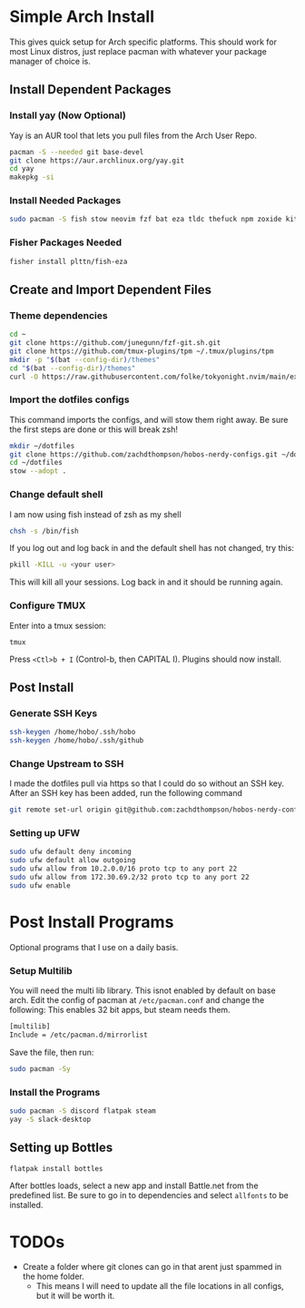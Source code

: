 # Simple Arch Install

This gives quick setup for Arch specific platforms. This should work for most Linux distros, just replace pacman with whatever your package manager of choice is.

## Install Dependent Packages

### Install yay (Now Optional)

Yay is an AUR tool that lets you pull files from the Arch User Repo.

```bash
pacman -S --needed git base-devel
git clone https://aur.archlinux.org/yay.git
cd yay
makepkg -si
```

### Install Needed Packages

```bash
sudo pacman -S fish stow neovim fzf bat eza tldc thefuck npm zoxide kitty tmux lazygit ttf-meslo-nerd ufw go starship unzip xclip fisher ttf-nerd-fonts-symbols
```

### Fisher Packages Needed

```bash
fisher install plttn/fish-eza
```

## Create and Import Dependent Files

### Theme dependencies

```bash
cd ~
git clone https://github.com/junegunn/fzf-git.sh.git
git clone https://github.com/tmux-plugins/tpm ~/.tmux/plugins/tpm
mkdir -p "$(bat --config-dir)/themes"
cd "$(bat --config-dir)/themes"
curl -O https://raw.githubusercontent.com/folke/tokyonight.nvim/main/extras/sublime/tokyonight_night.tmTheme
```

### Import the dotfiles configs

This command imports the configs, and will stow them right away. Be sure the first steps are done or this will break zsh!

```bash
mkdir ~/dotfiles
git clone https://github.com/zachdthompson/hobos-nerdy-configs.git ~/dotfiles
cd ~/dotfiles
stow --adopt .
```

### Change default shell

I am now using fish instead of zsh as my shell

```bash
chsh -s /bin/fish
```

If you log out and log back in and the default shell has not changed, try this:

```bash
pkill -KILL -u <your user>
```

This will kill all your sessions. Log back in and it should be running again.

### Configure TMUX

Enter into a tmux session:

```brew
tmux
```

Press `<Ctl>b + I` (Control-b, then CAPITAL I).
Plugins should now install.

## Post Install

### Generate SSH Keys

```bash
ssh-keygen /home/hobo/.ssh/hobo
ssh-keygen /home/hobo/.ssh/github
```

### Change Upstream to SSH

I made the dotfiles pull via https so that I could do so without an SSH key. After an SSH key has been added, run the following command

```bash
git remote set-url origin git@github.com:zachdthompson/hobos-nerdy-configs.git
```

### Setting up UFW

```bash
sudo ufw default deny incoming
sudo ufw default allow outgoing
sudo ufw allow from 10.2.0.0/16 proto tcp to any port 22
sudo ufw allow from 172.30.69.2/32 proto tcp to any port 22
sudo ufw enable
```

# Post Install Programs

Optional programs that I use on a daily basis.

### Setup Multilib

You will need the multi lib library. This isnot enabled by default on base arch. Edit the config of pacman at `/etc/pacman.conf` and change the following:
This enables 32 bit apps, but steam needs them.

```bash
[multilib]
Include = /etc/pacman.d/mirrorlist
```

Save the file, then run:

```bash
sudo pacman -Sy
```

### Install the Programs

```bash
sudo pacman -S discord flatpak steam
yay -S slack-desktop
```

## Setting up Bottles

```bash
flatpak install bottles
```

After bottles loads, select a new app and install Battle.net from the predefined list.
Be sure to go in to dependencies and select `allfonts` to be installed.

# TODOs

- Create a folder where git clones can go in that arent just spammed in the home folder.
  - This means I will need to update all the file locations in all configs, but it will be worth it.
